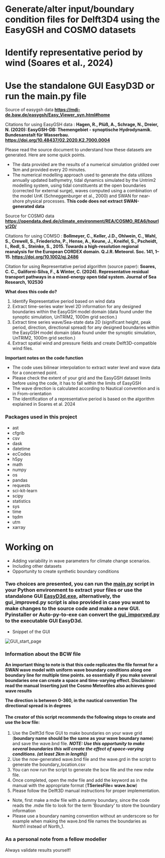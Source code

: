 # Generate/alter input/boundary condition files for Delft3D4 using the EasyGSH and COSMO datasets
# Identify representative period by wind (Soares et al., 2024)
# Use the standalone GUI EasyD3D or run the main.py file

Source of easygsh data  **https://mdi-de.baw.de/easygsh/Easy_Viewer_syn.html#home**

Citations for using EasyGSH data : **Hagen, R., Plüß, A., Schrage, N., Dreier, N. (2020): EasyGSH-DB: Themengebiet - synoptische Hydrodynamik. Bundesanstalt für Wasserbau. https://doi.org/10.48437/02.2020.K2.7000.0004**

Please read the source document to understand how these datasets are generated. Here are some quick points.
* The data provided are the results of a numerical simulation gridded over 1km and provided every 20 minutes. 
* The numerical modelling approach used to generate the data utilizes annually updated bathymetry, tidal dynamics simulated by the Untrim2 modelling system, using tidal constituents at the open boundaries (corrected for external surge), waves computed using a combination of the model UnK (Schneggenburger et al., 2000) and SWAN for near-shore physical processes. **This code does not extract SWAN-generated data**

Source for COSMO data **https://opendata.dwd.de/climate_environment/REA/COSMO_REA6/hourly/2D/**

Citations for using COMSO : **Bollmeyer, C., Keller, J.D., Ohlwein, C., Wahl, S., Crewell, S., Friederichs, P., Hense, A., Keune, J., Kneifel, S., Pscheidt, I., Redl, S., Steinke, S., 2015. Towards a high‐resolution regional reanalysis for the European CORDEX domain. Q.J.R. Meteorol. Soc. 141, 1–15. https://doi.org/10.1002/qj.2486**

Citation for using Representative period algorithm (source paper): **Soares, C. C., Galiforni-Silva, F., & Winter, C. (2024). Representative residual transport pathways in a mixed-energy open tidal system. Journal of Sea Research, 102530**

**What does this code do?**
1) Identify Representative period based on wind data
2) Extract time-series water level 2D information for any designed boundaries within the EasyGSH model domain  (data found under the synoptic simulation, UnTRIM2, 1000m grid section.)
3) Extract time series wave/Sea-state data 2D (significant height, peak period, direction, directional spread) for any designed boundaries within the EasyGSH model domain (data found under the synoptic simulation, UnTRIM2, 1000m grid section.)
4) Extract spatial wind and pressure fields and create Delft3D-compatible wind files. 

**Important notes on the code function**
* The code uses bilinear interpolation to extract water level and wave data for a concerned point.
* Please check the extent of your grid and the EasyGSH dataset limits before using the code, it has to fall within the limits of EasyGSH
* The wave direction is calculated according to Nautical convention and is in From-orientation
* The identification of a representative period is based on the algorithm explained in Soares et al. 2024

### Packages used in this project

* ast
* cfgrib
* csv
* dask
* datetime
* ecCodes
* h5py
* math
* numpy 
* os
* pandas
* requests
* sci-kit-learn
* scipy
* statistics
* sys 
* time
* tqdm
* utm 
* xarray


# Working on

* Adding variability in wave parameters for climate change scenarios.
* Including other datasets
* Opportunity to create synthetic boundary conditions


### Two choices are presented, you can run the <ins>main.py</ins> script in your Python environment to extract your files or use the standalone GUI <ins>EasyD3d.exe</ins>, alternatively, the gui_improved.py script is also provided in case you want to make changes to the source code and make a new GUI. Pyinstaller or Auto-py-to-exe can convert the <ins>gui_imporved.py</ins> to the executable GUI EasyD3d. 

* Snippet of the GUI

![GUI_start_page](https://github.com/user-attachments/assets/035839f8-74c9-4c21-9359-44300b14f366)

### Information about the BCW file

**An important thing to note is that this code replicates the file format for a SWAN wave model with uniform wave boundary conditions along one boundary line for multiple time points. so essentially if you make several boundaries one can create a space and time-varying effect. Disclaimer: read the manual**
**Inserting just the Cosmo Meteofiles also achieves good wave results**

**The direction is between 0-360, in the nautical convention**
**The directional spread is in degrees**

#### The creator of this script recommends the following steps to create and use the bcw file:

1) Use the Delft3d flow GUI to make boundaries on your wave grid (**boundary name should be the same as your wave boundary name**) and save the wave.bnd file. ***NOTE: Use this opportunity to make several boundaries this will create the effect of space-varying conditions. (at least 2km in length))***
2) Use the now-generated wave.bnd file and the wave.grd in the script to generate the boundary_location.csv
3) You can now run the script to generate the bcw file and the new mdw file.
4) Once completed, open the mdw file and add the keyword as in the manual with the appropriate format (**TSeriesFile= wave.bcw**)
5) Please follow the Delft3D manual instructions for proper implementation. 

* Note, first make a mdw file with a dummy boundary, since the code reads the .mdw file to look for the term 'Boundary' to store the boundary information
* Please use a boundary naming convention without an underscore so for example when making the wave.bnd file names the boundaries as North1 instead of North_1. 

### As a personal note from a fellow modeller ###
Always validate results yourself!
